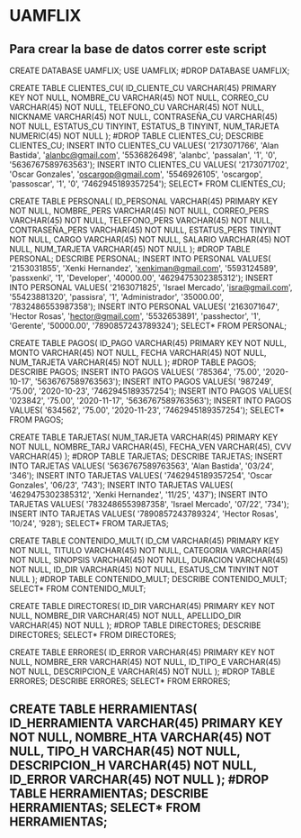 # UAMFLIX

Para crear la base de datos correr este script
----------------------------------------------
CREATE DATABASE UAMFLIX;
USE UAMFLIX;
#DROP DATABASE UAMFLIX;

CREATE TABLE CLIENTES_CU(
    ID_CLIENTE_CU VARCHAR(45) PRIMARY KEY NOT NULL,
    NOMBRE_CU VARCHAR(45) NOT NULL,
    CORREO_CU VARCHAR(45) NOT NULL,
    TELEFONO_CU VARCHAR(45) NOT NULL,
    NICKNAME VARCHAR(45) NOT NULL,
    CONTRASEÑA_CU VARCHAR(45) NOT NULL,
    ESTATUS_CU TINYINT,
    ESTATUS_B TINYINT,
    NUM_TARJETA NUMERIC(45) NOT NULL
);
#DROP TABLE CLIENTES_CU;
DESCRIBE CLIENTES_CU;
INSERT INTO CLIENTES_CU VALUES( '2173071766', 'Alan Bastida', 'alanbc@gmail.com', '5536826498', 'alanbc', 'passalan', '1', '0', '5636767589763563');
INSERT INTO CLIENTES_CU VALUES( '2173071702', 'Oscar Gonzales', 'oscargop@gmail.com', '5546926105', 'oscargop', 'passoscar', '1', '0', '7462945189357254');
SELECT* FROM CLIENTES_CU;

CREATE TABLE PERSONAL(
    ID_PERSONAL VARCHAR(45) PRIMARY KEY NOT NULL,
    NOMBRE_PERS VARCHAR(45) NOT NULL,
    CORREO_PERS VARCHAR(45) NOT NULL,
    TELEFONO_PERS VARCHAR(45) NOT NULL,
    CONTRASEÑA_PERS VARCHAR(45) NOT NULL,
    ESTATUS_PERS TINYINT NOT NULL,
    CARGO VARCHAR(45) NOT NULL,
    SALARIO VARCHAR(45) NOT NULL,
    NUM_TARJETA VARCHAR(45) NOT NULL
);
#DROP TABLE PERSONAL;
DESCRIBE PERSONAL;
INSERT INTO PERSONAL VALUES( '2153031855', 'Xenki Hernandez', 'xenkiman@gmail.com', '5593124589', 'passxenki', '1', 'Developer', '40000.00', '4629475302385312');
INSERT INTO PERSONAL VALUES( '2163071825', 'Israel Mercado', 'isra@gmail.com', '55423881320', 'passisra', '1', 'Administrador', '35000.00', '7832486553987358');
INSERT INTO PERSONAL VALUES( '2163071647', 'Hector Rosas', 'hector@gmail.com', '5532653891', 'passhector', '1', 'Gerente', '50000.00', '7890857243789324');
SELECT* FROM PERSONAL;

CREATE TABLE PAGOS(
    ID_PAGO VARCHAR(45) PRIMARY KEY NOT NULL,
    MONTO VARCHAR(45) NOT NULL,
    FECHA VARCHAR(45) NOT NULL,
    NUM_TARJETA VARCHAR(45) NOT NULL
);
#DROP TABLE PAGOS;
DESCRIBE PAGOS;
INSERT INTO PAGOS VALUES( '785364', '75.00', '2020-10-17', '5636767589763563');
INSERT INTO PAGOS VALUES( '987249', '75.00', '2020-10-23', '7462945189357254');
INSERT INTO PAGOS VALUES( '023842', '75.00', '2020-11-17', '5636767589763563');
INSERT INTO PAGOS VALUES( '634562', '75.00', '2020-11-23', '7462945189357254');
SELECT* FROM PAGOS;

CREATE TABLE TARJETAS(
    NUM_TARJETA VARCHAR(45) PRIMARY KEY NOT NULL,
    NOMBRE_TARJ VARCHAR(45),
    FECHA_VEN VARCHAR(45),
    CVV VARCHAR(45)
);
#DROP TABLE TARJETAS;
DESCRIBE TARJETAS;
INSERT INTO TARJETAS VALUES( '5636767589763563', 'Alan Bastida', '03/24', '346');
INSERT INTO TARJETAS VALUES( '7462945189357254', 'Oscar Gonzales', '06/23', '743');
INSERT INTO TARJETAS VALUES( '4629475302385312', 'Xenki Hernandez', '11/25', '437');
INSERT INTO TARJETAS VALUES( '7832486553987358', 'Israel Mercado', '07/22', '734');
INSERT INTO TARJETAS VALUES( '7890857243789324', 'Hector Rosas', '10/24', '928');
SELECT* FROM TARJETAS;

CREATE TABLE CONTENIDO_MULT(
    ID_CM VARCHAR(45) PRIMARY KEY NOT NULL,
    TITULO VARCHAR(45) NOT NULL,
    CATEGORIA VARCHAR(45) NOT NULL,
    SINOPSIS VARCHAR(45) NOT NULL,
    DURACION VARCHAR(45) NOT NULL,
    ID_DIR VARCHAR(45) NOT NULL,
    ESATUS_CM TINYINT NOT NULL
);
#DROP TABLE CONTENIDO_MULT;
DESCRIBE CONTENIDO_MULT;
SELECT* FROM CONTENIDO_MULT;

CREATE TABLE DIRECTORES(
    ID_DIR VARCHAR(45) PRIMARY KEY NOT NULL,
    NOMBRE_DIR VARCHAR(45) NOT NULL,
    APELLIDO_DIR VARCHAR(45) NOT NULL
);
#DROP TABLE DIRECTORES;
DESCRIBE DIRECTORES;
SELECT* FROM DIRECTORES;

CREATE TABLE ERRORES(
    ID_ERROR VARCHAR(45) PRIMARY KEY NOT NULL,
    NOMBRE_ERR VARCHAR(45) NOT NULL,
    ID_TIPO_E VARCHAR(45) NOT NULL,
    DESCRIPCION_E VARCHAR(45) NOT NULL
);
#DROP TABLE ERRORES;
DESCRIBE ERRORES;
SELECT* FROM ERRORES;

CREATE TABLE HERRAMIENTAS(
    ID_HERRAMIENTA VARCHAR(45) PRIMARY KEY NOT NULL,
    NOMBRE_HTA VARCHAR(45) NOT NULL,
    TIPO_H VARCHAR(45) NOT NULL,
    DESCRIPCION_H VARCHAR(45) NOT NULL,
    ID_ERROR VARCHAR(45) NOT NULL
);
#DROP TABLE HERRAMIENTAS;
DESCRIBE HERRAMIENTAS;
SELECT* FROM HERRAMIENTAS;
----------------------------------------------
